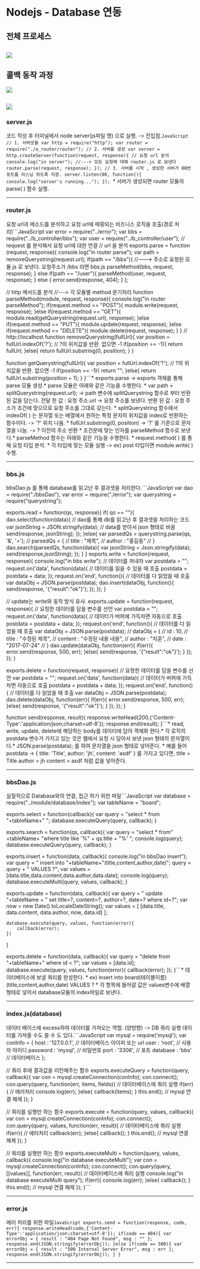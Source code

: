 Nodejs - Database 연동
======================

전체 프로세스
-------------

![](https://github.com/jjunji/Node.js/blob/master/Node_Mysql_bbs/c_dao/bbs%ED%94%84%EB%A1%9C%EC%84%B8%EC%8A%A4.PNG)
-------------------------------------------------------------------------------------------------------------------

콜백 동작 과정
--------------

![](https://github.com/jjunji/Node.js/blob/master/Node_Mysql_bbs/c_dao/process1.jpg)

![](https://github.com/jjunji/Node.js/blob/master/Node_Mysql_bbs/c_dao/process2.jpg)
------------------------------------------------------------------------------------

### server.js

코드 작성 후 터미널에서 node server(js파일 명) 으로 실행. -> 진입점.`JavaScript
// 1. 서버모듈
var http = require("http");
var router = require("./a_router/router");
// 2. 서버를 생성
var server = http.createServer(function(request, response){
    // 요청 url 분석
    console.log("in server");
    //---> 모든 요청에 대해 router.js 로 보낸다
    router.parse(request, response);
});
// 3. 서버를 시작 , 생성한 서버가 80번 포트를 리스닝 하도록 지정.
server.listen(80, function(){
    console.log("server's running...");
});
`* 서버가 생성되면 router 모듈의 parse( ) 함수 실행.

---

### router.js

요청 url과 메소드를 분석하고 요청 url에 매핑되는 비즈니스 로직을 호출(경로 처리)\`\``JavaScript var error = require("../error"); var bbs = require("../b_controller/bbs"); var user = require("../b_controller/user"); // request 를 분석해서 요청 url에 대한 연결 // url 을 분석 exports.parse = function (request, response){ console.log("in router parse"); var path = removeQuerystring(request.url); if(path == "/bbs"){ //---> 주소로 요청된 모듈.js 로 보낸다. 요청주소가 /bbs 라면 bbs.js parseMethod(bbs, request, response); } else if(path == "/user"){ parseMethod(user, request, response); } else { error.send(response, 404); } };

// http 메서드를 분석 //---> 각 모듈별 method 분기처리 function parseMethod(module, request, response){ console.log("in router parseMethod"); if(request.method == "POST"){ module.write(request, response); }else if(request.method == "GET"){ module.read(getQuerystring(request.url), response); }else if(request.method == "PUT"){ module.update(request, response); }else if(request.method == "DELETE"){ module.delete(request, response); } } // http://localhost function removeQuerystring(fullUrl){ var position = fullUrl.indexOf('?'); // ?의 위치값을 반환. 없으면 -1 if(position == -1){ return fullUrl; }else{ return fullUrl.substring(0, position); } }

function getQuerystring(fullUrl){ var position = fullUrl.indexOf('?'); // ?의 위치값을 반환. 없으면 -1 if(position == -1){ return ""; }else{ return fullUrl.substring(position + 1); } }\`\`\`* exports.parse -> exports 객체를 통해 parse 모듈 생성.* parse 모듈은 아래와 같은 기능을 수행한다. * var path = splitQuerystring(request.url); -> path 변수에 splitQuerystring 함수로 부터 반환된 값을 담는다. 전달 한 값 : 요청 주소.url -> 요청 주소를 보낸다. 반환 된 값 : 요청 주소가 조건에 맞으므로 요청 주소를 그대로 갖는다. * splitQuerystring 함수에서 indexOf( ) 는 문자열 또는 배열에서 원하는 특정 문자의 위치값을 index로 반환하는 함수이다. -> '?' 위치 나옴. * fullUrl.substring(0, position) -> '?' 를 기준으로 문자열을 나눔. -> ? 이전의 주소 반환 * 조건문에 맞는 인자를 parseMethod 함수로 보낸다.* parseMethod 함수는 아래와 같은 기능을 수행한다. * request.method( ) 를 통해 요청 타입 분석. * 각 타입에 맞는 모듈 실행 -> ex) post 타입이면 module.write( ) 수행.

---

### bbs.js

bbsDao.js 를 통해 database를 읽고난 후 결과셋을 처리한다.\`\``JavaScript var dao = require("./bbsDao"); var error = require("./error"); var querystring = require("querystring");

exports.read = function(qs, response){ if( qs == ""){ dao.select(function(data){ // dao를 통해 db를 읽고난 후 결과셋을 처리하는 코드 var jsonString = JSON.stringify(data); // data를 받아서 json 형태로 바꿈 send(response, jsonString); }); }else{ var parsedQs = querystring.parse(qs, '&', '='); // parsedQs = { // title : "제목", // author : "홍길동" // } dao.search(parsedQs, function(data){ var jsonString = Json.stringify(data); send(response,jsonString); }); } } exports.write = function(request, response){ console.log("in bbs write"); // 데이터를 꺼내자 var postdata = ""; request.on('data', function(data){ // 데이터를 읽을 수 있을 때 호출 postdata = postdata + data; }); request.on('end', function(){ // 데이터를 다 읽었을 때 호출 var dataObj = JSON.parse(postdata); dao.insert(dataObj, function(){ send(response, '{"result":"ok"}'); }); }); }

// update는 write와 동작 방식 유사. exports.update = function(request, response){ // 요청한 데이터를 담을 변수를 선언 var postdata = ""; request.on('data', function(data){ // 데이터가 버퍼에 가득차면 자동으로 호출 postdata = postdata + data; }); request.on('end', function(){ // 데이터를 다 읽었을 때 호출 var dataObj = JSON.parse(postdata); // dataObj = { // id : 10, // title : "수정된 제목", // content : "수정된 내용 내용", // author : "지훈", // date : "2017-07-24" // } dao.update(dataObj, function(err){ if(err){ error.send(response, 500, err); }else{ send(response, '{"result":"ok"}'); } }); }); }

exports.delete = function(request, response){ // 요청한 데이터를 담을 변수를 선언 var postdata = ""; request.on('data', function(data){ // 데이터가 버퍼에 가득차면 자동으로 호출 postdata = postdata + data; }); request.on('end', function(){ // 데이터를 다 읽었을 때 호출 var dataObj = JSON.parse(postdata); dao.delete(dataObj, function(err){ if(err){ error.send(response, 500, err); }else{ send(response, '{"result":"ok"}'); } }); }); }

function send(response, result){ response.writeHead(200,{'Content-Type':'application/json;charset=utf-8'}); response.end(result); }\`\`\`* read, write, update, delete에 해당하는 body를 데이터에 담아 객체화 한다.* 각 로직의 postdata 변수가 가지고 있는 것은 웹에서 요청 시 담아서 보낸 json 형태의 문자열이다.* JSON.parse(postdata); 를 하여 문자열을 json 형태로 넣어준다. * 예를 들어 postdata -> { title: 'Title', author: 'jh', content: 'asdf' } 를 가지고 있다면, title = Title author = jh content = asdf 처럼 값을 넣어준다.

---

### bbsDao.js

실질적으로 Database와의 연결, 접근 하기 위한 파일\`\``JavaScript var database = require("../module/database/index"); var tableName = "board";

exports.select = function(callback){ var query = "select * from "+tableName+" "; database.executeQuery(query, callback); }

exports.search = function(qs, callback){ var query = "select * from" +tableName+ "where title like '%" + qs.title + "%' "; console.log(query); database.executeQuery(query, callback); }

exports.insert = function(data, callback){ console.log("in bbsDao insert"); var query = " insert into "+tableName+"(title,content,author,date)"; query = query + " VALUES ?"; var values = [data.title,data.content,data.author,data.date]; console.log(query); database.executeMulti(query, values, callback); }

exports.update = function(data, callback){ var query = " update "+tableName + " set title=?, content=?, author=?, date=? where id=?"; var now = new Date().toLocaleDateString(); var values = \[ [data.title, data.content, data.author, now, data.id] ];

```
database.execute(query, values, function(error){
    callback(error);
})
```

\}

exports.delete = function(data, callback){ var query = "delete from "+tableName+" where id = ?"; var values = [data.id]; database.execute(query, values, function(error){ callback(error); }); }\`\`\`* 데이터베이스에 보낼 쿼리를 완성한다. * ex) insert into board(테이블이름) (title,content,author,date) VALUES ? * 각 항목에 들어갈 값은 values변수에 배열 형태로 넣어서 database모듈의 index파일로 보낸다.

---

### index.js(database)

데이터 베이스에 excess하여 데이터를 가져오는 역할. (양방향) -> DB 쿼리 실행 데이터를 가져올 수도 쓸 수 도 있다.\`\``JavaScript var mysql = require('mysql'); var conInfo = { host : '127.0.0.1', // 데이터베이스 아이피 또는 url user : 'root', // 사용자 아이디 password : 'mysql', // 비밀번호 port : '3306', // 포트 database : 'bbs' // 데이터베이스 };

// 쿼리 후에 결과값을 리턴해주는 함수 exports.executeQuery = function(query, callback){ var con = mysql.createConnection(conInfo); con.connect(); con.query(query, function(err, items, fields){ // 데이터베이스에 쿼리 실행 if(err){ // 에러처리 console.log(err); }else{ callback(items); } this.end(); // mysql 연결 해제 }); }

// 쿼리를 실행만 하는 함수 exports.execute = function(query, values, callback){ var con = mysql.createConnection(conInfo); con.connect(); con.query(query, values, function(err, result){ // 데이터베이스에 쿼리 실행 if(err){ // 에러처리 callback(err); }else{ callback(); } this.end(); // mysql 연결 해제 }); }

// 쿼리를 실행만 하는 함수 exports.executeMulti = function(query, values, callback){ console.log("in database executeMulti"); var con = mysql.createConnection(conInfo); con.connect(); con.query(query, \[[values]], function(err, result){ // 데이터베이스에 쿼리 실행 console.log("in database executeMulti query"); if(err){ console.log(err); }else{ callback(); } this.end(); // mysql 연결 해제 }); }\`\`\`

---

### error.js

에러 처리를 위한 파일`JavaScript
exports.send = function(response, code, err){
    response.writeHead(code,{'Content-Type':'application/json;charset=utf-8'});
    if(code == 404){
        var errorObj = {
            result : "404 Page Not Found",
            msg : ""
        };
        response.end(JSON.stringify(errorObj));
    }else if(code == 500){
        var errorObj = {
            result : "500 Internal Server Error",
            msg : err
        };
        response.end(JSON.stringify(errorObj));
    }
}
`

---

